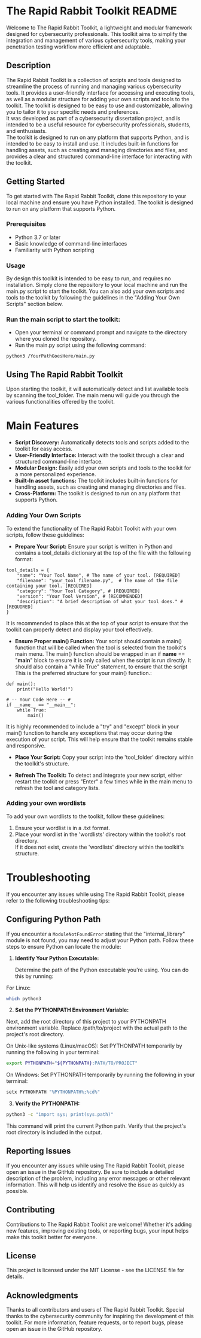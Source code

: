 
# The Rapid Rabbit Toolkit README
Welcome to The Rapid Rabbit Toolkit, a lightweight and modular framework designed for cybersecurity professionals. This toolkit aims to simplify the integration and management of various cybersecurity tools, making your penetration testing workflow more efficient and adaptable.

## Description
The Rapid Rabbit Toolkit is a collection of scripts and tools designed to streamline the process of running and managing various cybersecurity tools. It provides a user-friendly interface for accessing and executing tools, as well as a modular structure for adding your own scripts and tools to the toolkit. The toolkit is designed to be easy to use and customizable, allowing you to tailor it to your specific needs and preferences.
<br>
It was developed as part of a cybersecurity dissertation project, and is intended to be a useful resource for cybersecurity professionals, students, and enthusiasts.
<br>
The toolkit is designed to run on any platform that supports Python, and is intended to be easy to install and use. It includes built-in functions for handling assets, such as creating and managing directories and files, and provides a clear and structured command-line interface for interacting with the toolkit.

## Getting Started
To get started with The Rapid Rabbit Toolkit, clone this repository to your local machine and ensure you have Python installed. The toolkit is designed to run on any platform that supports Python.

### Prerequisites
* Python 3.7 or later
* Basic knowledge of command-line interfaces
* Familiarity with Python scripting

### Usage
By design this toolkit is intended to be easy to run, and requires no installation. Simply clone the repository to your local machine and run the main.py script to start the toolkit. You can also add your own scripts and tools to the toolkit by following the guidelines in the "Adding Your Own Scripts" section below.
### Run the main script to start the toolkit:
* Open your terminal or command prompt and navigate to the directory where you cloned the repository.
* Run the main.py script using the following command:
```*bash
python3 /YourPathGoesHere/main.py
```
## Using The Rapid Rabbit Toolkit
Upon starting the toolkit, it will automatically detect and list available tools by scanning the tool_folder. The main menu will guide you through the various functionalities offered by the toolkit.

# Main Features
* **Script Discovery:** Automatically detects tools and scripts added to the toolkit for easy access.
* **User-Friendly Interface:** Interact with the toolkit through a clear and structured command-line interface.
* **Modular Design:** Easily add your own scripts and tools to the toolkit for a more personalized experience.
* **Built-In asset functions:** The toolkit includes built-in functions for handling assets, such as creating and managing directories and files.
* **Cross-Platform:** The toolkit is designed to run on any platform that supports Python.

### Adding Your Own Scripts
To extend the functionality of The Rapid Rabbit Toolkit with your own scripts, follow these guidelines:

* **Prepare Your Script:** Ensure your script is written in Python and contains a tool_details dictionary at the top of the file with the following format:
``` *python
tool_details = {
    "name": "Your Tool Name", # The name of your tool. [REQUIRED]
    "filename": "your_tool_filename.py",  # The name of the file containing your tool. [REQUIRED]
    "category": "Your Tool Category", # [REQUIRED]
    "version": "Your Tool Version", # [RECOMMENDED]
    "description": "A brief description of what your tool does." # [REQUIRED]
}
```
It is recommended to place this at the top of your script to ensure that the toolkit can properly detect and display your tool effectively.

* **Ensure Proper main() Function:** Your script should contain a main() function that will be called when the tool is selected from the toolkit's main menu.
The main() function should be wrapped in an if __name__ == "__main__" block to ensure it is only called when the script is run directly. It should also contain a "while True" statement, to ensure that the script  
This is the preferred structure for your main() function.:

```*python
def main():
    print("Hello World!")

# -- Your Code Here -- #
if __name__ == "__main__":
    while True:
        main()
```
It is highly recommended to include a "try" and "except" block in your main() function to handle any exceptions that may occur during the execution of your script. This will help ensure that the toolkit remains stable and responsive.

* **Place Your Script:** Copy your script into the 'tool_folder' directory within the toolkit's structure.

* **Refresh The Toolkit:** To detect and integrate your new script, either restart the toolkit or press "Enter" a few times while in the main menu to refresh the tool and category lists.

### Adding your own wordlists
To add your own wordlists to the toolkit, follow these guidelines:
1. Ensure your wordlist is in a .txt format.
2. Place your wordlist in the 'wordlists' directory within the toolkit's root directory.<br>If it does not exist, create the 'wordlists' directory within the toolkit's structure.

# Troubleshooting
If you encounter any issues while using The Rapid Rabbit Toolkit, please refer to the following troubleshooting tips:
## Configuring Python Path

If you encounter a `ModuleNotFoundError` stating that the "internal_library" module is not found, you may need to adjust your Python path. Follow these steps to ensure Python can locate the module:

1. **Identify Your Python Executable:**

   Determine the path of the Python executable you're using. You can do this by running:

For Linux:
   ```bash
   which python3
   ```
2. **Set the PYTHONPATH Environment Variable:**

Next, add the root directory of this project to your PYTHONPATH environment variable. Replace /path/to/project with the actual path to the project's root directory.

On Unix-like systems (Linux/macOS):
Set PYTHONPATH temporarily by running the following in your terminal:

```bash
export PYTHONPATH="${PYTHONPATH}:PATH/TO/PROJECT"
```
On Windows:
Set PYTHONPATH temporarily by running the following in your terminal:

```bash
setx PYTHONPATH "%PYTHONPATH%;%cd%"
```

3. **Verify the PYTHONPATH:**
```bash	
python3 -c "import sys; print(sys.path)"
```
This command will print the current Python path. Verify that the project's root directory is included in the output.

## Reporting Issues
If you encounter any issues while using The Rapid Rabbit Toolkit, please open an issue in the GitHub repository. Be sure to include a detailed description of the problem, including any error messages or other relevant information. This will help us identify and resolve the issue as quickly as possible.

## Contributing
Contributions to The Rapid Rabbit Toolkit are welcome! Whether it's adding new features, improving existing tools, or reporting bugs, your input helps make this toolkit better for everyone.

## License
This project is licensed under the MIT License - see the LICENSE file for details.

## Acknowledgments
Thanks to all contributors and users of The Rapid Rabbit Toolkit.
Special thanks to the cybersecurity community for inspiring the development of this toolkit.
For more information, feature requests, or to report bugs, please open an issue in the GitHub repository.